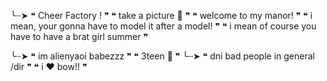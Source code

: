╰┈➤ ❝ Cheer Factory ! ❞
    ❝ take a picture 🎀 ❞
  ❝ welcome to my manor! ❞
❝ i mean, your gonna have to model it after a model! ❞
  ❝ i mean of course you have to have a brat girl summer ❞
    
╰┈➤ ❝ im alienyaoi babezzz ❞
          ❝ 3teen 🎀 ❞
                  ╰┈➤ ❝ dni bad people in general /dir ❞
         ❝ i ❤️ bow!! ❞
